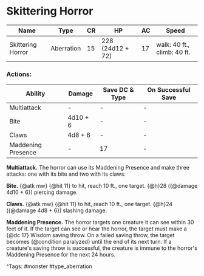 # Skittering Horror

| Name | Type | CR | HP | AC | Speed |
|------|------|----|----|----|-------|
| Skittering Horror | Aberration | 15 | 228 (24d12 + 72) | 17 | walk: 40 ft., climb: 40 ft. |

### Actions:

| Ability | Damage | Save DC & Type | On Successful Save |
|---------|--------|----------------|--------------------|
| Multiattack | - | - | - |
| Bite | 4d10 + 6 | - | - |
| Claws | 4d8 + 6 | - | - |
| Maddening Presence | - | 17 | - |


**Multiattack.** The horror can use its Maddening Presence and make three attacks: one with its bite and two with its claws.

**Bite.** {@atk mw} {@hit 11} to hit, reach 10 ft., one target. {@h}28 ({@damage 4d10 + 6}) piercing damage.

**Claws.** {@atk mw} {@hit 11} to hit, reach 10 ft., one target. {@h}24 ({@damage 4d8 + 6}) slashing damage.

**Maddening Presence.** The horror targets one creature it can see within 30 feet of it. If the target can see or hear the horror, the target must make a {@dc 17} Wisdom saving throw. On a failed saving throw, the target becomes {@condition paralyzed} until the end of its next turn. If a creature's saving throw is successful, the creature is immune to the horror's Maddening Presence for the next 24 hours.

^Tags: #monster #type_aberration